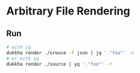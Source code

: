 # Arbitrary File Rendering

## Run

```bash
# with jq
dukkha render ./srouce -f json | jq '."foo"' -r
# or with yq
dukkha render ./source | yq '."foo"' -r
```
